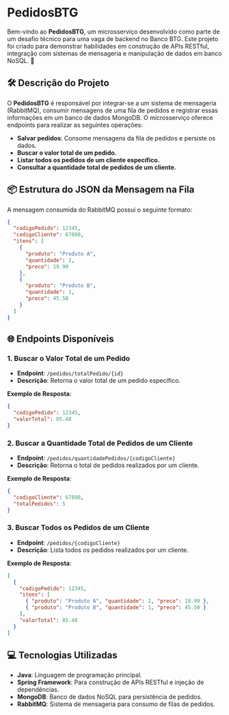 # PedidosBTG

Bem-vindo ao **PedidosBTG**, um microsserviço desenvolvido como parte de um desafio técnico para uma vaga de backend no Banco BTG. Este projeto foi criado para demonstrar habilidades em construção de APIs RESTful, integração com sistemas de mensageria e manipulação de dados em banco NoSQL. 🚀

## 🛠️ Descrição do Projeto

O **PedidosBTG** é responsável por integrar-se a um sistema de mensageria (RabbitMQ), consumir mensagens de uma fila de pedidos e registrar essas informações em um banco de dados MongoDB. O microsserviço oferece endpoints para realizar as seguintes operações:

- **Salvar pedidos**: Consome mensagens da fila de pedidos e persiste os dados.
- **Buscar o valor total de um pedido.**
- **Listar todos os pedidos de um cliente específico.**
- **Consultar a quantidade total de pedidos de um cliente.**

## 📦 Estrutura do JSON da Mensagem na Fila

A mensagem consumida do RabbitMQ possui o seguinte formato:

```json
{
  "codigoPedido": 12345,
  "codigoCliente": 67890,
  "itens": [
    {
      "produto": "Produto A",
      "quantidade": 2,
      "preco": 19.99
    },
    {
      "produto": "Produto B",
      "quantidade": 1,
      "preco": 45.50
    }
  ]
}
```

## 🌐 Endpoints Disponíveis

### 1. Buscar o Valor Total de um Pedido

- **Endpoint**: `/pedidos/totalPedido/{id}`
- **Descrição**: Retorna o valor total de um pedido específico.

**Exemplo de Resposta**:

```json
{
  "codigoPedido": 12345,
  "valorTotal": 85.48
}
```

### 2. Buscar a Quantidade Total de Pedidos de um Cliente

- **Endpoint**: `/pedidos/quantidadePedidos/{codigoCliente}`
- **Descrição**: Retorna o total de pedidos realizados por um cliente.

**Exemplo de Resposta**:

```json
{
  "codigoCliente": 67890,
  "totalPedidos": 5
}
```

### 3. Buscar Todos os Pedidos de um Cliente

- **Endpoint**: `/pedidos/{codigoCliente}`
- **Descrição**: Lista todos os pedidos realizados por um cliente.

**Exemplo de Resposta**:

```json
[
  {
    "codigoPedido": 12345,
    "itens": [
      { "produto": "Produto A", "quantidade": 2, "preco": 19.99 },
      { "produto": "Produto B", "quantidade": 1, "preco": 45.50 }
    ],
    "valorTotal": 85.48
  }
]
```

## 💻 Tecnologias Utilizadas

- **Java**: Linguagem de programação principal.
- **Spring Framework**: Para construção de APIs RESTful e injeção de dependências.
- **MongoDB**: Banco de dados NoSQL para persistência de pedidos.
- **RabbitMQ**: Sistema de mensageria para consumo de filas de pedidos.
